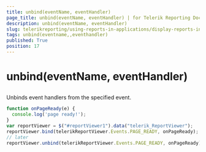 ```yaml
---
title: unbind(eventName, eventHandler)
page_title: unbind(eventName, eventHandler) | for Telerik Reporting Documentation
description: unbind(eventName, eventHandler)
slug: telerikreporting/using-reports-in-applications/display-reports-in-applications/web-application/html5-report-viewer/api-reference/reportviewer/methods/unbind(eventname,-eventhandler)
tags: unbind(eventname,,eventhandler)
published: True
position: 17
---
```


# unbind(eventName, eventHandler)



## 

Unbinds event handlers from the specified event.         

    
````js
function onPageReady(e) {
  console.log('page ready!');
}
var reportViewer = $("#reportViewer1").data("telerik_ReportViewer");
reportViewer.bind(telerikReportViewer.Events.PAGE_READY, onPageReady);
// later
reportViewer.unbind(telerikReportViewer.Events.PAGE_READY, onPageReady);
````

